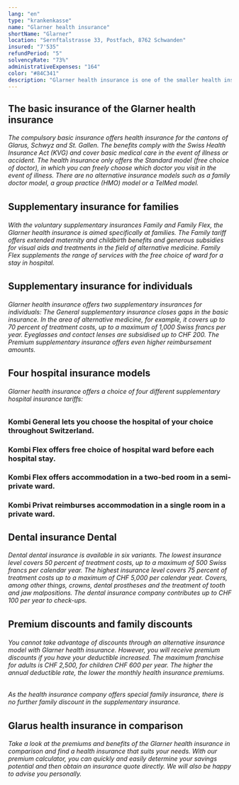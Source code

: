 ```yaml
---
lang: "en"
type: "krankenkasse"
name: "Glarner health insurance"
shortName: "Glarner"
location: "Sernftalstrasse 33, Postfach, 8762 Schwanden"
insured: "7'535"
refundPeriod: "5"
solvencyRate: "73%"
administrativeExpenses: "164"
color: "#84C341"
description: "Glarner health insurance is one of the smaller health insurance companies in Switzerland and has just over 7,700 policyholders. The health insurance fund is based in the canton of Glarus. The health insurance offers its customers voluntary supplementary insurance in addition to the obligatory basic insurance. Our comparison shows you how well the health insurance company is positioned in comparison."
---
```


## The basic insurance of the Glarner health insurance

###### The compulsory basic insurance offers health insurance for the cantons of Glarus, Schwyz and St. Gallen. The benefits comply with the Swiss Health Insurance Act (KVG) and cover basic medical care in the event of illness or accident. The health insurance only offers the Standard model (free choice of doctor), in which you can freely choose which doctor you visit in the event of illness. There are no alternative insurance models such as a family doctor model, a group practice (HMO) model or a TelMed model.

## Supplementary insurance for families

###### With the voluntary supplementary insurances Family and Family Flex, the Glarner health insurance is aimed specifically at families. The Family tariff offers extended maternity and childbirth benefits and generous subsidies for visual aids and treatments in the field of alternative medicine. Family Flex supplements the range of services with the free choice of ward for a stay in hospital.

## Supplementary insurance for individuals

###### Glarner health insurance offers two supplementary insurances for individuals: The General supplementary insurance closes gaps in the basic insurance. In the area of alternative medicine, for example, it covers up to 70 percent of treatment costs, up to a maximum of 1,000 Swiss francs per year. Eyeglasses and contact lenses are subsidised up to CHF 200. The Premium supplementary insurance offers even higher reimbursement amounts.

## Four hospital insurance models

###### Glarner health insurance offers a choice of four different supplementary hospital insurance tariffs:

### Kombi General lets you choose the hospital of your choice throughout Switzerland. 

### Kombi Flex offers free choice of hospital ward before each hospital stay. 

### Kombi Flex offers accommodation in a two-bed room in a semi-private ward.

### Kombi Privat reimburses accommodation in a single room in a private ward.

## Dental insurance Dental

###### Dental dental insurance is available in six variants. The lowest insurance level covers 50 percent of treatment costs, up to a maximum of 500 Swiss francs per calendar year. The highest insurance level covers 75 percent of treatment costs up to a maximum of CHF 5,000 per calendar year. Covers, among other things, crowns, dental prostheses and the treatment of tooth and jaw malpositions. The dental insurance company contributes up to CHF 100 per year to check-ups.

## Premium discounts and family discounts

###### You cannot take advantage of discounts through an alternative insurance model with Glarner health insurance. However, you will receive premium discounts if you have your deductible increased. The maximum franchise for adults is CHF 2,500, for children CHF 600 per year. The higher the annual deductible rate, the lower the monthly health insurance premiums.

###### As the health insurance company offers special family insurance, there is no further family discount in the supplementary insurance.

## Glarus health insurance in comparison

###### Take a look at the premiums and benefits of the Glarner health insurance in comparison and find a health insurance that suits your needs. With our premium calculator, you can quickly and easily determine your savings potential and then obtain an insurance quote directly. We will also be happy to advise you personally.
